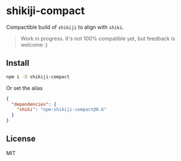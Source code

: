 # shikiji-compact

Compactible build of `shikiji` to align with `shiki`.

> Work in progress. It's not 100% compatible yet, but feedback is welcome :)

## Install

```bash
npm i -D shikiji-compact
```

Or set the alias

```json
{
  "dependencies": {
    "shiki": "npm:shikiji-compact@0.6"
  }
}
```

## License

MIT

